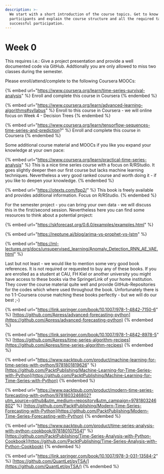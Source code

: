 ```yaml
---
description: >-
  We start with a short introduction of the course topics. Get to know the other
  participants and explain the course structure and all the required tasks for a
  successful participation.
---
```


# Week 0

This requires i.e.: Give a project presentation and provide a well documented code via GitHub. Addtionally you are only allowed to miss two classes during the semester.

Please enroll/attend/complete to the following Coursera MOOCs:

{% embed url="https://www.coursera.org/learn/time-series-survival-analysis" %}
Enroll and complete this course in Coursera
{% endembed %}



{% embed url="https://www.coursera.org/learn/advanced-learning-algorithms#syllabus" %}
Enroll to this course in Coursera - we will online focus on Week 4 - Decision Trees
{% endembed %}

{% embed url="https://www.coursera.org/learn/tensorflow-sequences-time-series-and-prediction?" %}
Enroll and complete this course in Coursera
{% endembed %}

Some additional course material and MOOCs if you like you expand your knowledge at your own pace:

{% embed url="https://www.coursera.org/learn/practical-time-series-analysis" %}
This is a nice time series course with a focus on R/RStudio. It goes slightly deeper then our first course but lacks machine learning techniques. Nevertheless a very good ranked course and worth doing it - if you like to deepen your knowledge.&#x20;
{% endembed %}

{% embed url="https://otexts.com/fpp2/" %}
This book is freely available and provides additional information. Focus on R/RStudio.
{% endembed %}

For the semester project - you can bring your own data - we will discuss this in the first/second session. Nevertheless here you can find some resources to think about a potential project:

{% embed url="https://skforecast.org/0.6.0/examples/examples.html" %}

{% embed url="https://neptune.ai/blog/arima-vs-prophet-vs-lstm" %}

{% embed url="https://ml-lectures.org/docs/unsupervised_learning/Anomaly_Detection_RNN_AE_VAE.html" %}



Last but not least - we would like to mention some very good book references. It is not required or requested to buy any of these books. If you are enrolled as a student at CAU, FH Kiel or another university you might have access to these books via the SpringerLink of your home institution. They cover the course material quite well and provide GitHub-Repositories for the codes which where used throughout the book. Unfortunately there is no 1:1-Coursera course matching these books perfectly - but we will do our best ;-)



{% embed url="https://link.springer.com/book/10.1007/978-1-4842-7150-6" %}
[https://github.com/Apress/advanced-forecasting-python](https://github.com/Apress/advanced-forecasting-python)
{% endembed %}

{% embed url="https://link.springer.com/book/10.1007/978-1-4842-8978-5" %}
[https://github.com/Apress/time-series-algorithm-recipes](https://github.com/Apress/time-series-algorithm-recipes)
{% endembed %}

{% embed url="https://www.packtpub.com/product/machine-learning-for-time-series-with-python/9781801819626" %}
[https://github.com/PacktPublishing/Machine-Learning-for-Time-Series-with-Python](https://github.com/PacktPublishing/Machine-Learning-for-Time-Series-with-Python)
{% endembed %}

{% embed url="https://www.packtpub.com/product/modern-time-series-forecasting-with-python/9781803246802?utm_source=github&utm_medium=repository&utm_campaign=9781803246802" %}
[https://github.com/PacktPublishing/Modern-Time-Series-Forecasting-with-Python](https://github.com/PacktPublishing/Modern-Time-Series-Forecasting-with-Python)
{% endembed %}

{% embed url="https://www.packtpub.com/product/time-series-analysis-with-python-cookbook/9781801075541" %}
[https://github.com/PacktPublishing/Time-Series-Analysis-with-Python-Cookbook](https://github.com/PacktPublishing/Time-Series-Analysis-with-Python-Cookbook)
{% endembed %}

{% embed url="https://link.springer.com/book/10.1007/978-3-031-13584-2" %}
[https://github.com/QuantLet/pyTSA/](https://github.com/QuantLet/pyTSA/)
{% endembed %}

